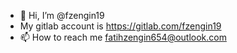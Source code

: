 - 👋 Hi, I’m @fzengin19
- My gitlab account is https://gitlab.com/fzengin19
- 📫 How to reach me fatihzengin654@outlook.com

<!---
fzengin19/fzengin19 is a ✨ special ✨ repository because its `README.md` (this file) appears on your GitHub profile.
You can click the Preview link to take a look at your changes.
--->
